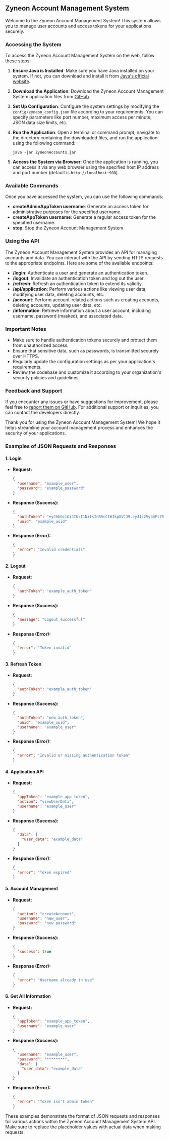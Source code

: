 ## Zyneon Account Management System

Welcome to the Zyneon Account Management System! This system allows you to manage user accounts and access tokens for your applications securely.

### Accessing the System

To access the Zyneon Account Management System on the web, follow these steps:

1. **Ensure Java is Installed**: Make sure you have Java installed on your system. If not, you can download and install it from [Java's official website](https://www.java.com/en/download/).

2. **Download the Application**: Download the Zyneon Account Management System application files from [GitHub](https://github.com/officialPlocki/ZyneonAccounts).

3. **Set Up Configuration**: Configure the system settings by modifying the `config/zyneon_config.json` file according to your requirements. You can specify parameters like port number, maximum access per minute, JSON data size limits, etc.

4. **Run the Application**: Open a terminal or command prompt, navigate to the directory containing the downloaded files, and run the application using the following command:

   ```
   java -jar ZyneonAccounts.jar
   ```

5. **Access the System via Browser**: Once the application is running, you can access it via any web browser using the specified host IP address and port number (default is `http://localhost:908`).

### Available Commands

Once you have accessed the system, you can use the following commands:

- **createAdminAppToken username**: Generate an access token for administrative purposes for the specified username.
- **createAppToken username**: Generate a regular access token for the specified username.
- **stop**: Stop the Zyneon Account Management System.

### Using the API

The Zyneon Account Management System provides an API for managing accounts and data. You can interact with the API by sending HTTP requests to the appropriate endpoints. Here are some of the available endpoints:

- **/login**: Authenticate a user and generate an authentication token.
- **/logout**: Invalidate an authentication token and log out the user.
- **/refresh**: Refresh an authentication token to extend its validity.
- **/api/application**: Perform various actions like viewing user data, modifying user data, deleting accounts, etc.
- **/account**: Perform account-related actions such as creating accounts, deleting accounts, updating user data, etc.
- **/information**: Retrieve information about a user account, including username, password (masked), and associated data.

### Important Notes

- Make sure to handle authentication tokens securely and protect them from unauthorized access.
- Ensure that sensitive data, such as passwords, is transmitted securely over HTTPS.
- Regularly update the configuration settings as per your application's requirements.
- Review the codebase and customize it according to your organization's security policies and guidelines.

### Feedback and Support

If you encounter any issues or have suggestions for improvement, please feel free to [report them on GitHub](https://github.com/officialPlocki/ZyneonAccounts/issues). For additional support or inquiries, you can contact the developers directly.

Thank you for using the Zyneon Account Management System! We hope it helps streamline your account management process and enhances the security of your applications.

### Examples of JSON Requests and Responses

#### 1. **Login**
- **Request:** 
  ```json
  {
    "username": "example_user",
    "password": "example_password"
  }
  ```
- **Response (Success):**
  ```json
  {
    "authToken": "eyJhbGciOiJIUzI1NiIsInR5cCI6IkpXVCJ9.eyJ1c2VybmFtZSI6ImV4YW1wbGVfdXNlciIsImV4cCI6MTY0OTg1OTk5MiwiaWF0IjoxNjQ5ODU5OTkyfQ.IzglRVfcdpDz_LJSM-jQzJdmufok7Yt_FzWs6cKLkI8",
    "uuid": "example_uuid"
  }
  ```
- **Response (Error):**
  ```json
  {
    "error": "Invalid credentials"
  }
  ```

#### 2. **Logout**
- **Request:**
  ```json
  {
    "authToken": "example_auth_token"
  }
  ```
- **Response (Success):**
  ```json
  {
    "message": "Logout successful"
  }
  ```
- **Response (Error):**
  ```json
  {
    "error": "Token invalid"
  }
  ```

#### 3. **Refresh Token**
- **Request:**
  ```json
  {
    "authToken": "example_auth_token"
  }
  ```
- **Response (Success):**
  ```json
  {
    "authToken": "new_auth_token",
    "uuid": "example_uuid",
    "username": "example_user"
  }
  ```
- **Response (Error):**
  ```json
  {
    "error": "Invalid or missing authentication token"
  }
  ```

#### 4. **Application API**
- **Request:**
  ```json
  {
    "appToken": "example_app_token",
    "action": "viewUserData",
    "username": "example_user"
  }
  ```
- **Response (Success):**
  ```json
  {
    "data": {
      "user_data": "example_data"
    }
  }
  ```
- **Response (Error):**
  ```json
  {
    "error": "Token expired"
  }
  ```

#### 5. **Account Management**
- **Request:**
  ```json
  {
    "action": "createAccount",
    "username": "new_user",
    "password": "new_password"
  }
  ```
- **Response (Success):**
  ```json
  {
    "success": true
  }
  ```
- **Response (Error):**
  ```json
  {
    "error": "Username already in use"
  }
  ```

#### 6. **Get All Information**
- **Request:**
  ```json
  {
    "appToken": "example_app_token",
    "username": "example_user"
  }
  ```
- **Response (Success):**
  ```json
  {
    "username": "example_user",
    "password": "********",
    "data": {
      "user_data": "example_data"
    }
  }
  ```
- **Response (Error):**
  ```json
  {
    "error": "Token isn't admin token"
  }
  ```

These examples demonstrate the format of JSON requests and responses for various actions within the Zyneon Account Management System API. Make sure to replace the placeholder values with actual data when making requests.